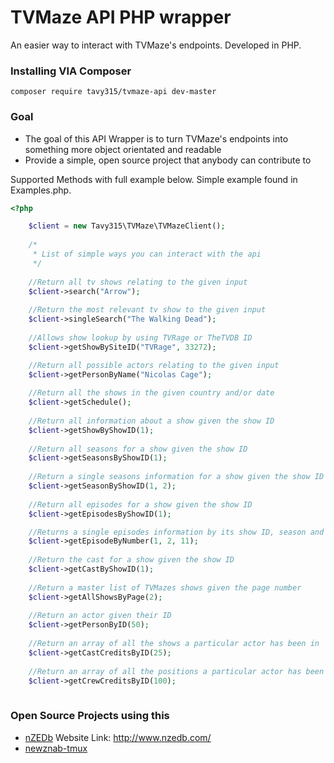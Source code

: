 # TVMaze API PHP wrapper

An easier way to interact with TVMaze's endpoints. Developed in PHP.

### Installing VIA Composer
`composer require tavy315/tvmaze-api dev-master`

### Goal
 * The goal of this API Wrapper is to turn TVMaze's endpoints into something more object orientated and readable
 * Provide a simple, open source project that anybody can contribute to

Supported Methods with full example below. Simple example found in Examples.php.

```php
<?php

    $client = new Tavy315\TVMaze\TVMazeClient();
    
    /*
     * List of simple ways you can interact with the api
     */
     
    //Return all tv shows relating to the given input
    $client->search("Arrow");
    
    //Return the most relevant tv show to the given input
    $client->singleSearch("The Walking Dead");
    
    //Allows show lookup by using TVRage or TheTVDB ID
    $client->getShowBySiteID("TVRage", 33272);

    //Return all possible actors relating to the given input
    $client->getPersonByName("Nicolas Cage");
    
    //Return all the shows in the given country and/or date
    $client->getSchedule();
    
    //Return all information about a show given the show ID
    $client->getShowByShowID(1);
    
    //Return all seasons for a show given the show ID
    $client->getSeasonsByShowID(1);
    
    //Return a single seasons information for a show given the show ID and season number
    $client->getSeasonByShowID(1, 2);
    
    //Return all episodes for a show given the show ID
    $client->getEpisodesByShowID(1);

    //Returns a single episodes information by its show ID, season and episode numbers
    $client->getEpisodeByNumber(1, 2, 11);
    
    //Return the cast for a show given the show ID
    $client->getCastByShowID(1);
    
    //Return a master list of TVMazes shows given the page number
    $client->getAllShowsByPage(2);
    
    //Return an actor given their ID
    $client->getPersonByID(50);
    
    //Return an array of all the shows a particular actor has been in
    $client->getCastCreditsByID(25);
    
    //Return an array of all the positions a particular actor has been in
    $client->getCrewCreditsByID(100);
    
```

### Open Source Projects using this

 * [nZEDb](https://github.com/nZEDb/nZEDb) Website Link: http://www.nzedb.com/
 * [newznab-tmux](https://github.com/DariusIII/newznab-tmux)
